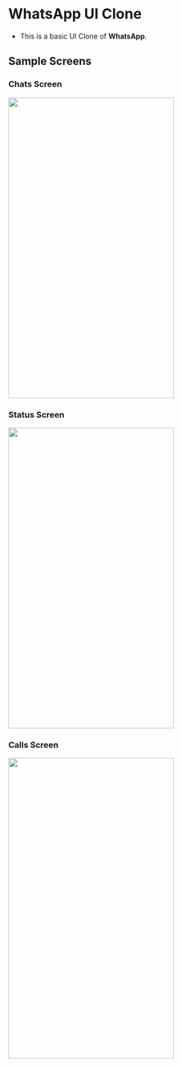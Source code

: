 # WhatsApp UI Clone
* This is a basic UI Clone of **WhatsApp**.

## Sample Screens

### Chats Screen
<img src="https://user-images.githubusercontent.com/73739259/134970776-8483fcf6-5cfa-4cc1-837b-46b136bbf2b9.png" height="600" width="330" />

### Status Screen
<img src="https://user-images.githubusercontent.com/73739259/134970935-c72182b4-34a0-464a-bc6a-2efadcb63022.png" height="600" width="330" />

### Calls Screen
<img src="https://user-images.githubusercontent.com/73739259/134971043-6af41ffa-8c01-46a5-9faa-a48214654a4a.png" height="600" width="330" />



